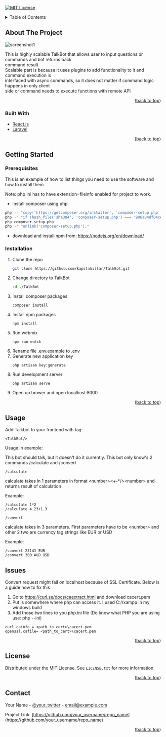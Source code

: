 <div id="top"></div>
<!--
*** Thanks for checking out the Best-README-Template. If you have a suggestion
*** that would make this better, please fork the repo and create a pull request
*** or simply open an issue with the tag "enhancement".
*** Don't forget to give the project a star!
*** Thanks again! Now go create something AMAZING! :D
-->



<!-- PROJECT SHIELDS -->
<!--
*** I'm using markdown "reference style" links for readability.
*** Reference links are enclosed in brackets [ ] instead of parentheses ( ).
*** See the bottom of this document for the declaration of the reference variables
*** for contributors-url, forks-url, etc. This is an optional, concise syntax you may use.
*** https://www.markdownguide.org/basic-syntax/#reference-style-links
-->
[![MIT License][license-shield]][license-url]




<!-- TABLE OF CONTENTS -->
<details>
  <summary>Table of Contents</summary>
  <ol>
    <li>
      <a href="#about-the-project">About The Project</a>
      <ul>
        <li><a href="#built-with">Built With</a></li>
      </ul>
    </li>
    <li>
      <a href="#getting-started">Getting Started</a>
      <ul>
        <li><a href="#prerequisites">Prerequisites</a></li>
        <li><a href="#installation">Installation</a></li>
      </ul>
    </li>
    <li><a href="#usage">Usage</a></li>
    <li><a href="#license">License</a></li>
    <li><a href="#contact">Contact</a></li>
  </ol>
</details>



<!-- ABOUT THE PROJECT -->
## About The Project

![screenshot1]

<p>
This is highly scalable TalkBot that allows user to input questions or commands and bot returns back </br>
command result.</br> 
Scalable part is because it uses plugins to add functionality to it and command execution is </br> interfaced with async commands, so it does not matter if command logic happens in only client </br>side or command needs to execute functions with remote API 
</p>

<p align="right">(<a href="#top">back to top</a>)</p>


### Built With


* [React.js](https://reactjs.org/)
* [Laravel](https://laravel.com)

<p align="right">(<a href="#top">back to top</a>)</p>



<!-- GETTING STARTED -->
## Getting Started

### Prerequisites

This is an example of how to list things you need to use the software and how to install them.

Note: php.ini has to have extension=fileinfo enabled for project to work.

* install composer using php
```sh
php -r "copy('https://getcomposer.org/installer', 'composer-setup.php');"
php -r "if (hash_file('sha384', 'composer-setup.php') === '906a84df04cea2aa72f40b5f787e49f22d4c2f19492ac310e8cba5b96ac8b64115ac402c8cd292b8a03482574915d1a8') { echo 'Installer verified'; } else { echo 'Installer corrupt'; unlink('composer-setup.php'); } echo PHP_EOL;"
php composer-setup.php
php -r "unlink('composer-setup.php');"
```
  
*  download and install npm from: https://nodejs.org/en/download/ 

### Installation


1. Clone the repo
   ```sh
   git clone https://github.com/kapstahillar/TalkBot.git
    ```
2. Change directory to TalkBot
   ```sh
   cd ./TalkBot
   ```
3. Install composer packages
   ```
   composer install
   ```
4. Install npm packages
   ```
   npm install
   ```
5. Run webmix
   ```
   npm run watch
   ```
6. Rename file .env.example to .env
7. Generate new application key 
   ```
   php artisan key:generate
   ```
8. Run development server 
   ```
   php artisan serve
   ```
9. Open up brower and open localhost:8000

<p align="right">(<a href="#top">back to top</a>)</p>



<!-- USAGE EXAMPLES -->
## Usage

Add Talkbot to your frontend with tag:
``` 
<TalkBot/>  
```

Usage in example:

This bot should talk, but it doesn't do it currently.
This bot only know's 2 commands /calculate and /convert

``` 
/calculate 
```
calculate takes in 1 parameters in format \<number>\<+-*/>\<number> and returns result of calculation

Example: 

``` 
/calculate 1*2
/calculate 4.23+1.3 
```
 
``` 
/convert 
```
calculate takes in 3 parameters. First parameters have to be \<number> and other 2 two are currency tag strings like EUR or USD

Example: 

``` 
/convert 23141 EUR 
/convert 300 AUD USD
```

<!-- CONTACT -->
## Issues

Convert request might fail on localhost because of SSL Certificate.
Below is a guide how to fix this

1. Go to https://curl.se/docs/caextract.html and download cacert.pem
2. Put is somewhere where php can access it. I used C://xampp in my windows build
3. Add those two lines to you php.ini file (Do know what PHP you are using use: php --ini)
``` 
curl.cainfo = <path_to_cert>\cacert.pem
openssl.cafile= <path_to_cert>\cacert.pem
```

<p align="right">(<a href="#top">back to top</a>)</p>

<!-- LICENSE -->
## License

Distributed under the MIT License. See `LICENSE.txt` for more information.

<p align="right">(<a href="#top">back to top</a>)</p>



<!-- CONTACT -->
## Contact

Your Name - [@your_twitter](https://twitter.com/your_username) - email@example.com

Project Link: [https://github.com/your_username/repo_name](https://github.com/your_username/repo_name)

<p align="right">(<a href="#top">back to top</a>)</p>


<!-- MARKDOWN LINKS & IMAGES -->
<!-- https://www.markdownguide.org/basic-syntax/#reference-style-links -->
[contributors-shield]: https://img.shields.io/github/contributors/othneildrew/Best-README-Template.svg?style=for-the-badge
[license-shield]: https://img.shields.io/github/license/othneildrew/Best-README-Template.svg?style=for-the-badge
[license-url]: https://github.com/othneildrew/Best-README-Template/blob/master/LICENSE.txt
[screenshot1]: https://i.imgur.com/ptkdMBE.png
